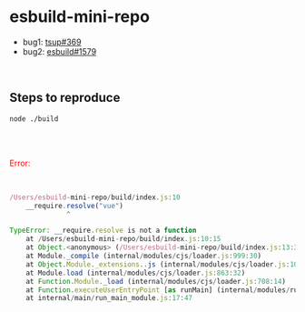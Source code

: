 # esbuild-mini-repo
- bug1: [tsup#369](https://github.com/egoist/tsup/issues/369)
- bug2: [esbuild#1579](https://github.com/evanw/esbuild/issues/1579)

<br>

## Steps to reproduce

``` shell
node ./build
```

<br>
<br>
<p style="color:red">Error:</p>
<br>

``` js
/Users/esbuild-mini-repo/build/index.js:10
    __require.resolve("vue")
              ^

TypeError: __require.resolve is not a function
    at /Users/esbuild-mini-repo/build/index.js:10:15
    at Object.<anonymous> (/Users/esbuild-mini-repo/build/index.js:13:3)
    at Module._compile (internal/modules/cjs/loader.js:999:30)
    at Object.Module._extensions..js (internal/modules/cjs/loader.js:1027:10)
    at Module.load (internal/modules/cjs/loader.js:863:32)
    at Function.Module._load (internal/modules/cjs/loader.js:708:14)
    at Function.executeUserEntryPoint [as runMain] (internal/modules/run_main.js:60:12)
    at internal/main/run_main_module.js:17:47
```



